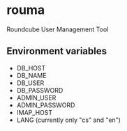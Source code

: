 # rouma
Roundcube User Management Tool

## Environment variables
- DB_HOST
- DB_NAME
- DB_USER
- DB_PASSWORD
- ADMIN_USER
- ADMIN_PASSWORD
- IMAP_HOST
- LANG (currently only "cs" and "en")